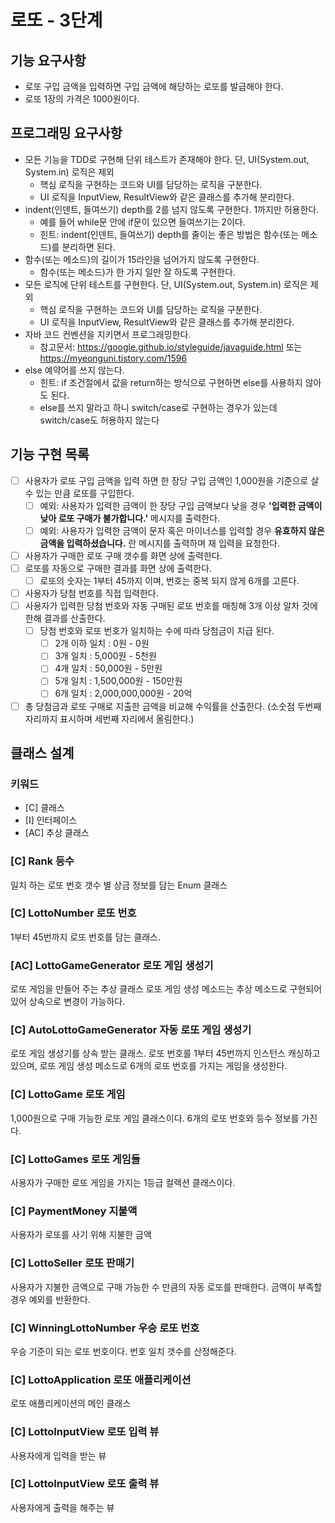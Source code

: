 # 로또 - 3단계
## 기능 요구사항
- 로또 구입 금액을 입력하면 구입 금액에 해당하는 로또를 발급해야 한다.
- 로또 1장의 가격은 1000원이다.

## 프로그래밍 요구사항
- 모든 기능을 TDD로 구현해 단위 테스트가 존재해야 한다. 단, UI(System.out, System.in) 로직은 제외
  - 핵심 로직을 구현하는 코드와 UI를 담당하는 로직을 구분한다.
  - UI 로직을 InputView, ResultView와 같은 클래스를 추가해 분리한다.
- indent(인덴트, 들여쓰기) depth를 2를 넘지 않도록 구현한다. 1까지만 허용한다.
  - 예를 들어 while문 안에 if문이 있으면 들여쓰기는 2이다.
  - 힌트: indent(인덴트, 들여쓰기) depth를 줄이는 좋은 방법은 함수(또는 메소드)를 분리하면 된다.
- 함수(또는 메소드)의 길이가 15라인을 넘어가지 않도록 구현한다.
  - 함수(또는 메소드)가 한 가지 일만 잘 하도록 구현한다.
- 모든 로직에 단위 테스트를 구현한다. 단, UI(System.out, System.in) 로직은 제외
  - 핵심 로직을 구현하는 코드와 UI를 담당하는 로직을 구분한다.
  - UI 로직을 InputView, ResultView와 같은 클래스를 추가해 분리한다.
- 자바 코드 컨벤션을 지키면서 프로그래밍한다.
  - 참고문서: https://google.github.io/styleguide/javaguide.html 또는 https://myeonguni.tistory.com/1596
- else 예약어를 쓰지 않는다.
  - 힌트: if 조건절에서 값을 return하는 방식으로 구현하면 else를 사용하지 않아도 된다.
  - else를 쓰지 말라고 하니 switch/case로 구현하는 경우가 있는데 switch/case도 허용하지 않는다

## 기능 구현 목록
* [ ] 사용자가 로또 구입 금액을 입력 하면 한 장당 구입 금액인 1,000원을 기준으로 살 수 있는 만큼 로또를 구입한다.
  * [ ] 예외: 사용자가 입력한 금액이 한 장당 구입 금액보다 낮을 경우 **'입력한 금액이 낮아 로또 구매가 불가합니다.'** 메시지를 출력한다.
  * [ ] 예외: 사용자가 입력한 금액이 문자 혹은 마이너스를 입력할 경우 **유효하지 않은 금액을 입력하셨습니다.** 란 메시지를 출력하며 재 입력을 요청한다.
* [ ] 사용자가 구매한 로또 구매 갯수를 화면 상에 출력한다.
* [ ] 로또를 자동으로 구매한 결과를 화면 상에 출력한다.
  * [ ] 로또의 숫자는 1부터 45까지 이며, 번호는 중복 되지 않게 6개를 고른다.
* [ ] 사용자가 당첨 번호를 직접 입력한다.
* [ ] 사용자가 입력한 당첨 번호와 자동 구매된 로또 번호를 매칭해 3개 이상 알차 것에 한해 결과를 산출한다.
  * [ ] 당첨 번호와 로또 번호가 일치하는 수에 따라 당첨금이 지급 된다.
    * [ ] 2개 이하 일치 : 0원 - 0원
    * [ ] 3개 일치 : 5,000원 - 5천원
    * [ ] 4개 일치 : 50,000원 - 5만원
    * [ ] 5개 일치 : 1,500,000원 - 150만원
    * [ ] 6개 일치 : 2,000,000,000원 - 20억
* [ ] 총 당첨금과 로또 구매로 지출한 금액을 비교해 수익률을 산출한다.
  (소숫점 두번째 자리까지 표시하며 세번째 자리에서 올림한다.)
  
## 클래스 설계
### 키워드
- [C] 클래스
- [I] 인터페이스
- [AC] 추상 클래스

### [C] Rank 등수
일치 하는 로또 번호 갯수 별 상금 정보를 담는 Enum 클래스

### [C] LottoNumber 로또 번호
1부터 45번까지 로또 번호를 담는 클래스.

### [AC] LottoGameGenerator 로또 게임 생성기
로또 게임을 만들어 주는 추상 클래스
로또 게임 생성 메소드는 추상 메소드로 구현되어 있어 상속으로 변경이 가능하다.

### [C] AutoLottoGameGenerator 자동 로또 게임 생성기
로또 게임 생성기를 상속 받는 클래스.
로또 번호를 1부터 45번까지 인스턴스 캐싱하고 있으며,
로또 게임 생성 메소드로 6개의 로또 번호를 가지는 게임을 생성한다.

### [C] LottoGame 로또 게임
1,000원으로 구매 가능한 로또 게임 클래스이다.
6개의 로또 번호와 등수 정보를 가진다.

### [C] LottoGames 로또 게임들
사용자가 구매한 로또 게임을 가지는 1등급 컬렉션 클래스이다.

### [C] PaymentMoney 지불액
사용자가 로또를 사기 위해 지불한 금액

### [C] LottoSeller 로또 판매기
사용자가 지불한 금액으로 구매 가능한 수 만큼의 자동 로또를 판매한다.
금액이 부족할 경우 예외를 반환한다.

### [C] WinningLottoNumber 우승 로또 번호
우승 기준이 되는 로또 번호이다.
번호 일치 갯수를 산정해준다.

### [C] LottoApplication 로또 애플리케이션
로또 애플리케이션의 메인 클래스

### [C] LottoInputView 로또 입력 뷰
사용자에게 입력을 받는 뷰

### [C] LottoInputView 로또 출력 뷰
사용자에게 출력을 해주는 뷰
